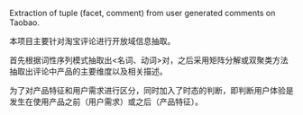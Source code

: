 Extraction of tuple (facet, comment) from user generated comments on Taobao.

本项目主要针对淘宝评论进行开放域信息抽取。

首先根据词性序列模式抽取出<名词、动词>对，之后采用矩阵分解或双聚类方法抽取出评论中产品的主要维度以及相关描述。

为了对产品特征和用户需求进行区分，同时加入了时态的判断，即判断用户体验是发生在使用产品之前（用户需求）或之后（产品特征）。
